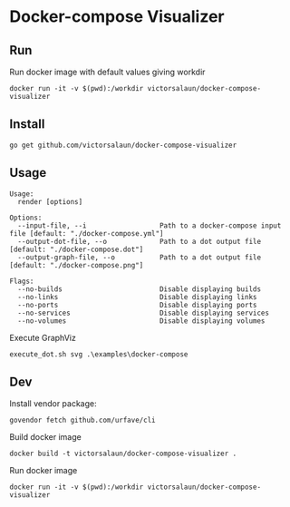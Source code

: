 # Docker-compose Visualizer

## Run

Run docker image with default values giving workdir

    docker run -it -v $(pwd):/workdir victorsalaun/docker-compose-visualizer
    
## Install

    go get github.com/victorsalaun/docker-compose-visualizer

## Usage

    Usage:
      render [options]

    Options:
      --input-file, --i                  Path to a docker-compose input file [default: "./docker-compose.yml"]
      --output-dot-file, --o             Path to a dot output file [default: "./docker-compose.dot"]
      --output-graph-file, --o           Path to a dot output file [default: "./docker-compose.png"]

    Flags:
      --no-builds                        Disable displaying builds
      --no-links                         Disable displaying links
      --no-ports                         Disable displaying ports
      --no-services                      Disable displaying services
      --no-volumes                       Disable displaying volumes

Execute GraphViz 

    execute_dot.sh svg .\examples\docker-compose

## Dev

Install vendor package:

    govendor fetch github.com/urfave/cli

Build docker image

    docker build -t victorsalaun/docker-compose-visualizer .
    
Run docker image

    docker run -it -v $(pwd):/workdir victorsalaun/docker-compose-visualizer
